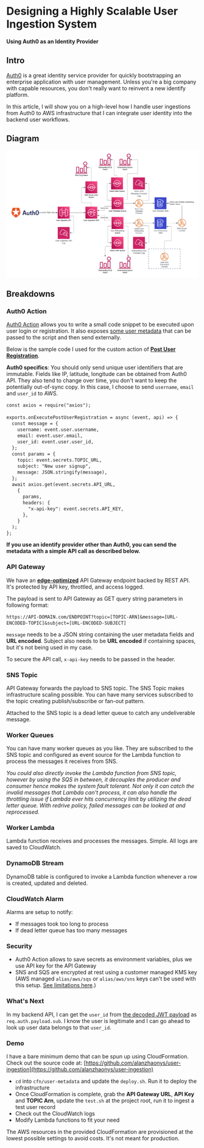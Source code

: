 # Designing a Highly Scalable User Ingestion System

#### Using Auth0 as an Identity Provider

## Intro

[Auth0](https://auth0.com/) is a great identity service provider for quickly bootstrapping an enterprise application with user management. Unless you're a big company with capable resources, you don't really want to reinvent a new identify platform.

In this article, I will show you on a high-level how I handle user ingestions from Auth0 to AWS infrastructure that I can integrate user identity into the backend user workflows.

## Diagram

![Preview diagram](diagram.png)

## Breakdowns

### Auth0 Action
[Auth0 Action](https://auth0.com/docs/customize/actions) allows you to write a small code snippet to be executed upon user login or registration. It also exposes [some user metadata](https://auth0.com/docs/customize/actions/flows-and-triggers/post-user-registration-flow/event-object) that can be passed to the script and then send externally.

Below is the sample code I used for the custom action of [**Post User Registration**](https://auth0.com/docs/customize/actions/flows-and-triggers/post-user-registration-flow).

**Auth0 specifics**: You should only send unique user identifiers that are immutable. Fields like IP, latitude, longitude can be obtained from Auth0 API. They also tend to change over time, you don't want to keep the potentially out-of-sync copy. In this case, I choose to send `username`, `email` and `user_id` to AWS.
```
const axios = require("axios");

exports.onExecutePostUserRegistration = async (event, api) => {
  const message = {
    username: event.user.username,
    email: event.user.email,
    user_id: event.user.user_id,
  };
  const params = {
    topic: event.secrets.TOPIC_URL,
    subject: "New user signup",
    message: JSON.stringify(message),
  };
  await axios.get(event.secrets.API_URL,
    {
      params,
      headers: {
        "x-api-key": event.secrets.API_KEY,
      },
    }
  );
};
```

__If you use an identify provider other than Auth0, you can send the metadata with a simple API call as described below.__

### API Gateway
We have an [**edge-optimized**](https://docs.aws.amazon.com/apigateway/latest/developerguide/api-gateway-api-endpoint-types.html) API Gateway endpoint backed by REST API. It's protected by API key, throttled, and access logged.

The payload is sent to API Gateway as GET query string parameters in following format:
```
https://API-DOMAIN.com/ENDPOINT?topic=[TOPIC-ARN]&message=[URL-ENCODED-TOPIC]&subject=[URL-ENCODED-SUBJECT]
```
`message` needs to be a JSON string containing the user metadata fields and **URL encoded**. Subject also needs to be **URL encoded** if containing spaces, but it's not being used in my case.

To secure the API call, `x-api-key` needs to be passed in the header.

### SNS Topic
API Gateway forwards the payload to SNS topic. The SNS Topic makes infrastructure scaling possible. You can have many services subscribed to the topic creating publish/subscribe or fan-out pattern.

Attached to the SNS topic is a dead letter queue to catch any undeliverable message.

### Worker Queues
You can have many worker queues as you like. They are subscribed to the SNS topic and configured as event source for the Lambda function to process the messages it receives from SNS.

*You could also directly invoke the Lambda function from SNS topic, however by using the SQS in between, it decouples the producer and consumer hence makes the system fault tolerant. Not only it can catch the invalid messages that Lambda can't process, it can also handle the throttling issue if Lambda ever hits concurrency limit by utilizing the dead letter queue. With redrive policy, failed messages can be looked at and reprocessed.*

### Worker Lambda
Lambda function receives and processes the messages. Simple. All logs are saved to CloudWatch.

### DynamoDB Stream
DynamoDB table is configured to invoke a Lambda function whenever a row is created, updated and deleted.

### CloudWatch Alarm
Alarms are setup to notify:
* If messages took too long to process
* If dead letter queue has too many messages

### Security
* Auth0 Action allows to save secrets as environment variables, plus we use API key for the API Gateway
* SNS and SQS are encrypted at rest using a customer managed KMS key (AWS managed `alias/aws/sqs` or `alias/aws/sns` keys can't be used with this setup. [See limitations here](https://repost.aws/knowledge-center/sns-topic-sqs-queue-sse-cmk-policy).)

### What's Next
In my backend API, I can get the `user_id` from [the decoded JWT payload](https://www.npmjs.com/package/express-oauth2-jwt-bearer) as `req.auth.payload.sub`. I know the user is legitimate and I can go ahead to look up user data belongs to that `user_id`. 

### Demo
I have a bare minimum demo that can be spun up using CloudFormation. Check out the source code at: [https://github.com/alanzhaonys/user-ingestion](https://github.com/alanzhaonys/user-ingestion)
* `cd` into `cfn/user-metadata` and update the `deploy.sh`. Run it to deploy the infrastructure
* Once CloudFormation is complete, grab the **API Gateway URL**, **API Key** and **TOPIC Arn**, update the `test.sh` at the project root, run it to ingest a test user record
* Check out the CloudWatch logs
* Modify Lambda functions to fit your need

The AWS resources in the provided CloudFormation are provisioned at the lowest possible settings to avoid costs. It's not meant for production.

